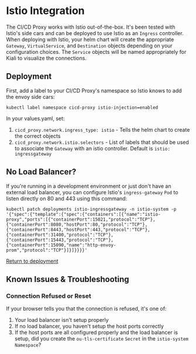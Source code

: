 # Istio Integration

The CI/CD Proxy works with Istio out-of-the-box.  It's been tested with Istio's side cars and can be deployed to use Istio as an `Ingress` controller.  When deploying with Istio, your helm chart will create the appropriate `Gateway`, `VirtualService`, and `Destination` objects depending on your configuration choices.  The `Service` objects will be named appropriately for Kiali to visualize the connections.

## Deployment

First, add a label to your CI/CD Proxy's namespace so Istio knows to add the envoy side cars:

```
kubectl label namespace cicd-proxy istio-injection=enabled
```

In your values.yaml, set:

1. `cicd_proxy.network.ingress_type: istio` - Tells the helm chart to create the correct objects
2. `cicd_proxy.network.istio.selectors` - List of labels that should be used to associate the `Gateway` with an istio controller.  Default is `istio: ingressgateway`

## No Load Balancer?

If you're running in a development environment or just don't have an external load balancer, you can configure Istio's `ingress-gateway` `Pod` to listen directly on 80 and 443 using this command:

```
kubectl patch deployments istio-ingressgateway -n istio-system -p '{"spec":{"template":{"spec":{"containers":[{"name":"istio-proxy","ports":[{"containerPort":15021,"protocol":"TCP"},{"containerPort":8080,"hostPort":80,"protocol":"TCP"},{"containerPort":8443,"hostPort":443,"protocol":"TCP"},{"containerPort":31400,"protocol":"TCP"},{"containerPort":15443,"protocol":"TCP"},{"containerPort":15090,"name":"http-envoy-prom","protocol":"TCP"}]}]}}}}'
```

[Return to deployment](/deployment/#pre-requisites)

## Known Issues & Troubleshooting

### Connection Refused or Reset

If your browser tells you that the connection is refused, it's one of:

1. Your load balancer isn't setup properly
2. If no load balancer, you haven't setup the host ports correctly
3. If the host ports are all configured properly and the load balancer is setup, did you create the `ou-tls-certificate` `Secret` in the `istio-system` `Namespace`?